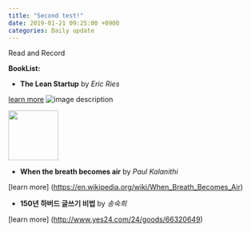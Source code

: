 ```yaml
---
title: "Second test!"
date: 2019-01-21 09:25:00 +0900
categories: Daily update
---
```


Read and Record


__BookList:__ 
* __The Lean Startup__ by 
_Eric Ries_

[learn more](http://theleanstartup.com/principles)
![image description](https://innovationenglish.sites.ku.dk/files/2016/07/lEAN-startup_RKO-1024x684.png)

<img src="https://innovationenglish.sites.ku.dk/files/2016/07/lEAN-startup_RKO-1024x684.png" width=100;>


* __When the breath becomes air__ by 
_Paul Kalanithi_

[learn more] (https://en.wikipedia.org/wiki/When_Breath_Becomes_Air)

* __150년 하버드 글쓰기 비법__ by 
_송숙희_

[learn more] (http://www.yes24.com/24/goods/66320649)

